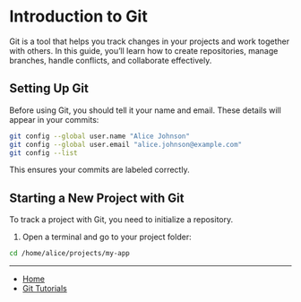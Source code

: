 # Introduction to Git

Git is a tool that helps you track changes in your projects and work together with others. In this guide, you’ll learn how to create repositories, manage branches, handle conflicts, and collaborate effectively.

## Setting Up Git

Before using Git, you should tell it your name and email. These details will appear in your commits:

```bash
git config --global user.name "Alice Johnson"
git config --global user.email "alice.johnson@example.com"
git config --list
```

This ensures your commits are labeled correctly.

## Starting a New Project with Git

To track a project with Git, you need to initialize a repository.

1. Open a terminal and go to your project folder:

```bash
cd /home/alice/projects/my-app
```

---

- [Home](./../../README.md)
- [Git Tutorials](./../tutorials.md)
